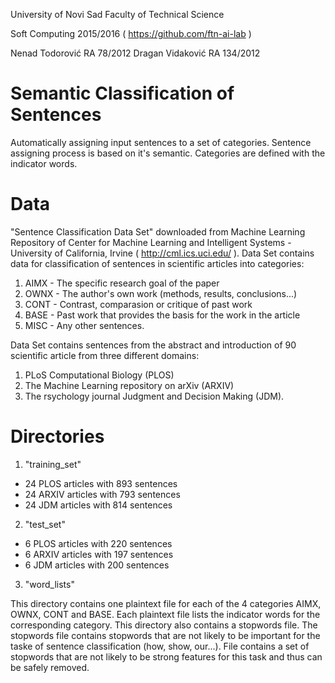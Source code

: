 University of Novi Sad
Faculty of Technical Science

Soft Computing 2015/2016 ( https://github.com/ftn-ai-lab )

Nenad Todorović RA 78/2012
Dragan Vidaković RA 134/2012

# Semantic Classification of Sentences

Automatically assigning input sentences to a set of categories. Sentence assigning process is based on it's semantic. Categories are defined with the indicator words.

# Data

"Sentence Classification Data Set" downloaded from Machine Learning Repository of Center for Machine Learning and Intelligent Systems - University of California, Irvine ( http://cml.ics.uci.edu/ ).
Data Set contains data for  classification of sentences in scientific articles into categories:
  1. AIMX - The specific research goal of the paper
  2. OWNX - The author's own work (methods, results, conclusions...)
  3. CONT - Contrast, comparasion or critique of past work
  4. BASE - Past work that provides the basis for the work in the article
  5. MISC - Any other sentences.

Data Set contains sentences from the abstract and introduction of 90 scientific article from three different domains:
  1. PLoS Computational Biology (PLOS)
  2. The Machine Learning repository on arXiv (ARXIV)
  3. The rsychology journal Judgment and Decision Making (JDM).

# Directories

1. "training_set"
  - 24 PLOS articles with 893 sentences
  - 24 ARXIV articles with 793 sentences
  - 24 JDM articles with 814 sentences

2. "test_set"
  - 6 PLOS articles with 220 sentences
  - 6 ARXIV articles with 197 sentences
  - 6 JDM articles with 200 sentences

3. "word_lists"

  This directory contains one plaintext file for each of the 4 categories AIMX, OWNX, CONT and BASE. Each plaintext file lists the indicator words for the corresponding category. This directory also contains a stopwords file. The stopwords file contains stopwords that are not likely to be important for the taske of sentence classification (how, show, our...). File contains a set of stopwords that are not likely to be strong features for this task and thus can be safely removed.

